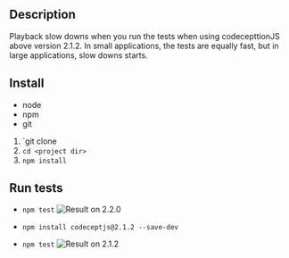 ## Description
Playback slow downs when you run the tests when using codecepttionJS above version 2.1.2.  In small applications, the tests are equally fast, but in large applications,  slow downs starts. 

## Install
- node
- npm
- git

1. `git clone <project>
2. `cd <project dir>`
3. `npm install`

## Run tests

- `npm test`
![Result on 2.2.0](https://drive.google.com/open?id=1WPrTzq0ZHRcgCSv8dvWHHCxDl9wUt1Sj)

- `npm install codeceptjs@2.1.2 --save-dev`
- `npm test`
![Result on 2.1.2](https://drive.google.com/open?id=1fh4Ll-J-Ee3tw6jH0hR6JHkllE3Mb5cN)